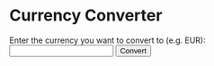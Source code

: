 <html>
  <head>
    <title>Currency Converter</title>
  </head>
  <body>
    <h1>Currency Converter</h1>
    <form action="/convert" method="post">
      <label for="currency">Enter the currency you want to convert to (e.g. EUR):</label>
      <input type="text" id="currency" name="currency">
      <input type="submit" value="Convert">
    </form>
  </body>
</html>